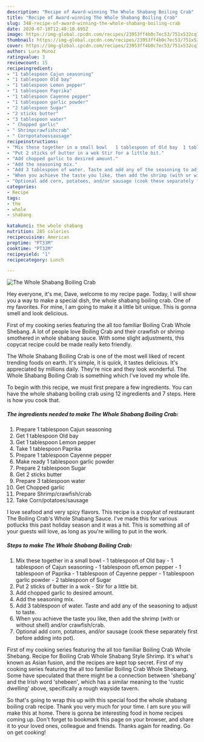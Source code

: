 ```yaml
---
description: "Recipe of Award-winning The Whole Shabang Boiling Crab"
title: "Recipe of Award-winning The Whole Shabang Boiling Crab"
slug: 348-recipe-of-award-winning-the-whole-shabang-boiling-crab
date: 2020-07-10T12:40:10.695Z
image: https://img-global.cpcdn.com/recipes/23953ff4b0c7ec53/751x532cq70/the-whole-shabang-boiling-crab-recipe-main-photo.jpg
thumbnail: https://img-global.cpcdn.com/recipes/23953ff4b0c7ec53/751x532cq70/the-whole-shabang-boiling-crab-recipe-main-photo.jpg
cover: https://img-global.cpcdn.com/recipes/23953ff4b0c7ec53/751x532cq70/the-whole-shabang-boiling-crab-recipe-main-photo.jpg
author: Lura Munoz
ratingvalue: 3
reviewcount: 15
recipeingredient:
- "1 tablespoon Cajun seasoning"
- "1 tablespoon Old bay"
- "1 tablespoon Lemon pepper"
- "1 tablespoon Paprika"
- "1 tablespoon Cayenne pepper"
- "1 tablespoon garlic powder"
- "2 tablespoon Sugar"
- "2 sticks butter"
- "3 tablespoon water"
- " Chopped garlic"
- " Shrimpcrawfishcrab"
- " Cornpotatoessausage"
recipeinstructions:
- "Mix these together in a small bowl   1 tablespoon of Old bay  1 tablespoon of Cajun seasoning  1 tablespoon ofLemon pepper  1 tablespoon of Paprika   1 tablespoon of Cayenne pepper   1 tablespoon garlic powder   2 tablespoon of Sugar"
- "Put 2 sticks of butter in a wok Stir for a little bit."
- "Add chopped garlic to desired amount."
- "Add the seasoning mix."
- "Add 3 tablespoon of water. Taste and add any of the seasoning to adjust to taste."
- "When you achieve the taste you like, then add the shrimp (with or without shell) and/or crawfish/crab."
- "Optional add corn, potatoes, and/or sausage (cook these separately first before adding into pot)."
categories:
- Recipe
tags:
- the
- whole
- shabang

katakunci: the whole shabang 
nutrition: 285 calories
recipecuisine: American
preptime: "PT33M"
cooktime: "PT32M"
recipeyield: "1"
recipecategory: Lunch

---
```



![The Whole Shabang Boiling Crab](https://img-global.cpcdn.com/recipes/23953ff4b0c7ec53/751x532cq70/the-whole-shabang-boiling-crab-recipe-main-photo.jpg)

Hey everyone, it's me, Dave, welcome to my recipe page. Today, I will show you a way to make a special dish, the whole shabang boiling crab. One of my favorites. For mine, I am going to make it a little bit unique. This is gonna smell and look delicious.

First of my cooking series featuring the all too familiar Boiling Crab Whole Shebang. A lot of people love Boiling Crab and their crawfish or shrimp smothered in whole shabang sauce. With some slight adjustments, this copycat recipe could be made really keto friendly.

The Whole Shabang Boiling Crab is one of the most well liked of recent trending foods on earth. It's simple, it is quick, it tastes delicious. It's appreciated by millions daily. They're nice and they look wonderful. The Whole Shabang Boiling Crab is something which I've loved my whole life.


To begin with this recipe, we must first prepare a few ingredients. You can have the whole shabang boiling crab using 12 ingredients and 7 steps. Here is how you cook that.

<!--inarticleads1-->

##### The ingredients needed to make The Whole Shabang Boiling Crab:

1. Prepare 1 tablespoon Cajun seasoning
1. Get 1 tablespoon Old bay
1. Get 1 tablespoon Lemon pepper
1. Take 1 tablespoon Paprika
1. Prepare 1 tablespoon Cayenne pepper
1. Make ready 1 tablespoon garlic powder
1. Prepare 2 tablespoon Sugar
1. Get 2 sticks butter
1. Prepare 3 tablespoon water
1. Get  Chopped garlic
1. Prepare  Shrimp/crawfish/crab
1. Take  Corn/potatoes/sausage


I love seafood and very spicy flavors. This recipe is a copykat of restaurant The Boiling Crab&#39;s Whole Shabang Sauce. I&#39;ve made this for various potlucks this past holiday season and it was a hit. This is something all of your guests will love, as long as you&#39;re willing to put in the work. 

<!--inarticleads2-->

##### Steps to make The Whole Shabang Boiling Crab:

1. Mix these together in a small bowl  -  1 tablespoon of Old bay -  1 tablespoon of Cajun seasoning -  1 tablespoon ofLemon pepper -  1 tablespoon of Paprika  -  1 tablespoon of Cayenne pepper  -  1 tablespoon garlic powder  -  2 tablespoon of Sugar
1. Put 2 sticks of butter in a wok - Stir for a little bit.
1. Add chopped garlic to desired amount.
1. Add the seasoning mix.
1. Add 3 tablespoon of water. Taste and add any of the seasoning to adjust to taste.
1. When you achieve the taste you like, then add the shrimp (with or without shell) and/or crawfish/crab.
1. Optional add corn, potatoes, and/or sausage (cook these separately first before adding into pot).


First of my cooking series featuring the all too familiar Boiling Crab Whole Shebang. Recipe for Boiling Crab Whole Shabang Style Shrimp. It&#39;s what&#39;s known as Asian fusion, and the recipes are kept top secret. First of my cooking series featuring the all too familiar Boiling Crab Whole Shebang. Some have speculated that there might be a connection between &#39;shebang&#39; and the Irish word &#39;shebeen&#39;, which has a similar meaning to the &#39;rustic dwelling&#39; above, specifically a rough wayside tavern. 

So that's going to wrap this up with this special food the whole shabang boiling crab recipe. Thank you very much for your time. I am sure you will make this at home. There is gonna be interesting food in home recipes coming up. Don't forget to bookmark this page on your browser, and share it to your loved ones, colleague and friends. Thanks again for reading. Go on get cooking!
